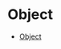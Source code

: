 # Object

- [Object](https://developer.mozilla.org/en-US/docs/Web/JavaScript/Reference/Global_Objects/Object)
